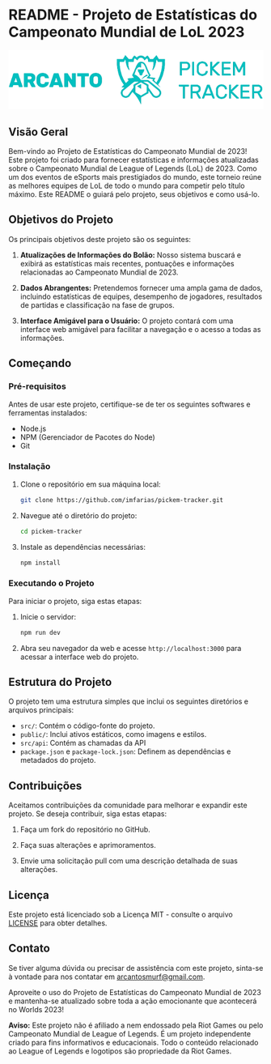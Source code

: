 # README - Projeto de Estatísticas do Campeonato Mundial de LoL 2023

![Logo](public/logo-blue.png)

## Visão Geral

Bem-vindo ao Projeto de Estatísticas do Campeonato Mundial de 2023! Este projeto foi criado para fornecer estatísticas e informações atualizadas sobre o Campeonato Mundial de League of Legends (LoL) de 2023. Como um dos eventos de eSports mais prestigiados do mundo, este torneio reúne as melhores equipes de LoL de todo o mundo para competir pelo título máximo. Este README o guiará pelo projeto, seus objetivos e como usá-lo.

## Objetivos do Projeto

Os principais objetivos deste projeto são os seguintes:

1. **Atualizações de Informações do Bolão:** Nosso sistema buscará e exibirá as estatísticas mais recentes, pontuações e informações relacionadas ao Campeonato Mundial de 2023.

2. **Dados Abrangentes:** Pretendemos fornecer uma ampla gama de dados, incluindo estatísticas de equipes, desempenho de jogadores, resultados de partidas e classificação na fase de grupos.

3. **Interface Amigável para o Usuário:** O projeto contará com uma interface web amigável para facilitar a navegação e o acesso a todas as informações.

## Começando

### Pré-requisitos

Antes de usar este projeto, certifique-se de ter os seguintes softwares e ferramentas instalados:

- Node.js
- NPM (Gerenciador de Pacotes do Node)
- Git

### Instalação

1. Clone o repositório em sua máquina local:

   ```bash
   git clone https://github.com/imfarias/pickem-tracker.git
   ```

2. Navegue até o diretório do projeto:

   ```bash
   cd pickem-tracker
   ```

3. Instale as dependências necessárias:

   ```bash
   npm install
   ```

### Executando o Projeto

Para iniciar o projeto, siga estas etapas:

1. Inicie o servidor:

   ```bash
   npm run dev
   ```

2. Abra seu navegador da web e acesse `http://localhost:3000` para acessar a interface web do projeto.

## Estrutura do Projeto

O projeto tem uma estrutura simples que inclui os seguintes diretórios e arquivos principais:

- `src/`: Contém o código-fonte do projeto.
- `public/`: Inclui ativos estáticos, como imagens e estilos.
- `src/api`: Contém as chamadas da API
- `package.json` e `package-lock.json`: Definem as dependências e metadados do projeto.

## Contribuições

Aceitamos contribuições da comunidade para melhorar e expandir este projeto. Se deseja contribuir, siga estas etapas:

1. Faça um fork do repositório no GitHub.

2. Faça suas alterações e aprimoramentos.

3. Envie uma solicitação pull com uma descrição detalhada de suas alterações.

## Licença

Este projeto está licenciado sob a Licença MIT - consulte o arquivo [LICENSE](LICENSE) para obter detalhes.

## Contato

Se tiver alguma dúvida ou precisar de assistência com este projeto, sinta-se à vontade para nos contatar em [arcantosmurf@gmail.com](mailto:arcantosmurf@gmail.com).

Aproveite o uso do Projeto de Estatísticas do Campeonato Mundial de 2023 e mantenha-se atualizado sobre toda a ação emocionante que acontecerá no Worlds 2023!

**Aviso:** Este projeto não é afiliado a nem endossado pela Riot Games ou pelo Campeonato Mundial de League of Legends. É um projeto independente criado para fins informativos e educacionais. Todo o conteúdo relacionado ao League of Legends e logotipos são propriedade da Riot Games.
